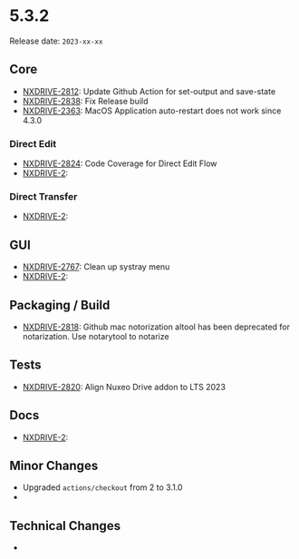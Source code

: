 # 5.3.2

Release date: `2023-xx-xx`

## Core

- [NXDRIVE-2812](https://jira.nuxeo.com/browse/NXDRIVE-2812): Update Github Action for set-output and save-state
- [NXDRIVE-2838](https://jira.nuxeo.com/browse/NXDRIVE-2838): Fix Release build
- [NXDRIVE-2363](https://jira.nuxeo.com/browse/NXDRIVE-2363): MacOS Application auto-restart does not work since 4.3.0

### Direct Edit

- [NXDRIVE-2824](https://jira.nuxeo.com/browse/NXDRIVE-2824): Code Coverage for Direct Edit Flow
- [NXDRIVE-2](https://jira.nuxeo.com/browse/NXDRIVE-2):

### Direct Transfer

- [NXDRIVE-2](https://jira.nuxeo.com/browse/NXDRIVE-2):

## GUI

- [NXDRIVE-2767](https://jira.nuxeo.com/browse/NXDRIVE-2767): Clean up systray menu
- [NXDRIVE-2](https://jira.nuxeo.com/browse/NXDRIVE-2):

## Packaging / Build

- [NXDRIVE-2818](https://jira.nuxeo.com/browse/NXDRIVE-2818): Github mac notorization altool has been deprecated for notarization. Use notarytool to notarize

## Tests

- [NXDRIVE-2820](https://jira.nuxeo.com/browse/NXDRIVE-2820): Align Nuxeo Drive addon to LTS 2023

## Docs

- [NXDRIVE-2](https://jira.nuxeo.com/browse/NXDRIVE-2):

## Minor Changes

- Upgraded `actions/checkout` from 2 to 3.1.0
-
## Technical Changes

-
